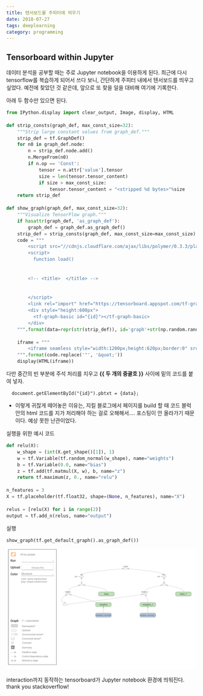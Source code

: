 ```yaml
---
title: 텐서보드를 주피터에 띄우기
date: 2018-07-27
tags: deeplearning
category: programming
---
```


## Tensorboard within Jupyter


데이터 분석을 공부할 때는 주로 Jupyter notebook을 이용하게 된다. 최근에 다시 tensorflow를 복습하게 되어서 쓰다 보니, 간단하게 주피터 내에서 텐서보드를 띄우고 싶었다. 예전에 찾았던 것 같은데, 앞으로 또 찾을 일을 대비해 여기에 기록한다.


아래 두 함수만 있으면 된다.

```python
from IPython.display import clear_output, Image, display, HTML

def strip_consts(graph_def, max_const_size=32):
    """Strip large constant values from graph_def."""
    strip_def = tf.GraphDef()
    for n0 in graph_def.node:
        n = strip_def.node.add()
        n.MergeFrom(n0)
        if n.op == 'Const':
            tensor = n.attr['value'].tensor
            size = len(tensor.tensor_content)
            if size > max_const_size:
                tensor.tensor_content = "<stripped %d bytes>"%size
    return strip_def

def show_graph(graph_def, max_const_size=32):
    """Visualize TensorFlow graph."""
    if hasattr(graph_def, 'as_graph_def'):
        graph_def = graph_def.as_graph_def()
    strip_def = strip_consts(graph_def, max_const_size=max_const_size)
    code = """
        <script src="//cdnjs.cloudflare.com/ajax/libs/polymer/0.3.3/platform.js"></script>
        <script>
          function load()


        <!-- <title>  </title> -->


        </script>
        <link rel="import" href="https://tensorboard.appspot.com/tf-graph-basic.build.html" onload=load()>
        <div style="height:600px">
          <tf-graph-basic id="{id}"></tf-graph-basic>
        </div>
    """.format(data=repr(str(strip_def)), id='graph'+str(np.random.rand()))

    iframe = """
        <iframe seamless style="width:1200px;height:620px;border:0" srcdoc="{}"></iframe>
    """.format(code.replace('"', '&quot;'))
    display(HTML(iframe))
```

다만 중간의 빈 부분에 주석 처리를 지우고 **\{\{ 두 개의 중괄호 \}\}** 사이에 밑의 코드를 붙여 넣자.

```
  document.getElementById("{id}").pbtxt = {data};
```

- 이렇게 귀찮게 떼어놓은 이유는, 지킬 블로그에서 페이지를 build 할 때 코드 블럭 안의 html 코드를 지가 처리해야 하는 걸로 오해해서.... 포스팅이 안 올라가기 때문이다. 예상 못한 난관이었다.


실행을 위한 예시 코드


```python
def relu(X):
    w_shape = (int(X.get_shape()[1]), 1)
    w = tf.Variable(tf.random_normal(w_shape), name="weights")
    b = tf.Variable(0.0, name="bias")
    z = tf.add(tf.matmul(X, w), b, name="z")
    return tf.maximum(z, 0., name="relu")

n_features = 3
X = tf.placeholder(tf.float32, shape=(None, n_features), name="X")

relus = [relu(X) for i in range(2)]
output = tf.add_n(relus, name="output")
```

실행


```python
show_graph(tf.get_default_graph().as_graph_def())
```

![img](/assets/img/tensorboard_on_jupyter.png)

interaction까지 동작하는 tensorboard가 Jupyter notebook 환경에 띄워진다. thank you stackoverflow!
